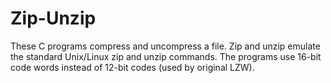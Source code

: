 # Zip-Unzip

These C programs compress and uncompress a file. Zip and unzip emulate the standard Unix/Linux
zip and unzip commands. The programs use 16-bit code words instead of 12-bit codes (used by original LZW).
